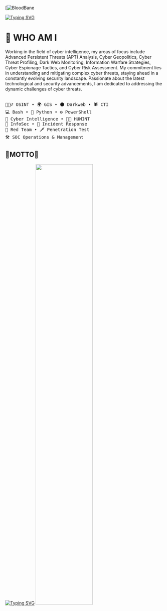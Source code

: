 [![BloodBane](https://img.shields.io/badge/MadeBy-Bloodbane-red) 
         
  <a href="https://git.io/typing-svg"><img src="https://readme-typing-svg.demolab.com?font=Fira+Code&weight=200&size=13&pause=1000&color=F70000&repeat=false&width=435&lines=I'm+Emre+(BloodBane)+%2C+an+Itelligence+Analyst+and+Red+Teamer." alt="Typing SVG" /></a>
# 👤 WHO AM I 
Working in the field of cyber intelligence, my areas of focus include Advanced Persistent Threats (APT) Analysis, Cyber Geopolitics, Cyber Threat Profiling, Dark Web Monitoring, Information Warfare Strategies, Cyber Espionage Tactics, and Cyber Risk Assessment. 
My commitment lies in understanding and mitigating complex cyber threats, staying ahead in a constantly evolving security landscape. Passionate about the latest technological and security advancements, I am dedicated to addressing the dynamic challenges of cyber threats.    
<br>
<pre>
🕵🏻‍♂️ OSINT • 🌍 GIS • 🌑 Darkweb • 🕷️ CTI
💻 Bash • 🐍 Python • ⚙️ PowerShell
🧠 Cyber Intelligence • 🧑‍💼 HUMINT
🔐 InfoSec • 🚨 Incident Response
🥷 Red Team • 🗡️ Penetration Test
🛠️ SOC Operations & Management
</pre>
## 🧠MOTTO🧠
<a href="https://git.io/typing-svg"><img src="https://readme-typing-svg.demolab.com?font=Fira+Code&size=13&pause=1000&color=7051F7&multiline=true&width=435&lines=Searching+for+vulnerabilities+in+machines+is+foolish.;Look+for+vulnerabilities+in+the+deep+desires+of+humans." alt="Typing SVG" /></a>
<img src="https://github.com/emrekybs/emrekybs/blob/main/dadsa.jpeg" width="60%"/>
<br><br>
